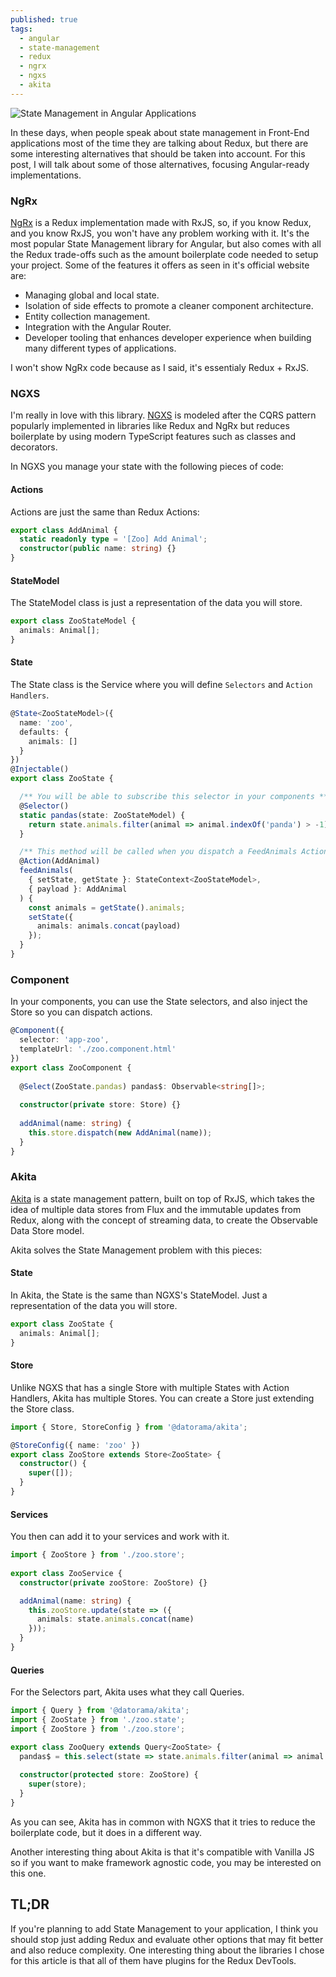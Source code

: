 ```yaml
---
published: true
tags:
  - angular
  - state-management
  - redux
  - ngrx
  - ngxs
  - akita
---
```

![State Management in Angular Applications]({{site.baseurl}}/images/state-management-in-angular-applications.png)

In these days, when people speak about state management in Front-End applications most of the time they are talking about Redux, but there are some interesting alternatives that should be taken into account. For this post, I will talk about some of those alternatives, focusing Angular-ready implementations.

### NgRx
[NgRx](https://ngrx.io/) is a Redux implementation made with RxJS, so, if you know Redux, and you know RxJS, you won't have any problem working with it. It's the most popular State Management library for Angular, but also comes with all the Redux trade-offs such as the amount boilerplate code needed to setup your project. Some of the features it offers as seen in it's official website are:
* Managing global and local state.
* Isolation of side effects to promote a cleaner component architecture.
* Entity collection management.
* Integration with the Angular Router.
* Developer tooling that enhances developer experience when building many different types of applications.

I won't show NgRx code because as I said, it's essentialy Redux + RxJS.

### NGXS
I'm really in love with this library.
[NGXS](https://www.ngxs.io/) is modeled after the CQRS pattern popularly implemented in libraries like Redux and NgRx but reduces boilerplate by using modern TypeScript features such as classes and decorators.

In NGXS you manage your state with the following pieces of code:

#### Actions
Actions are just the same than Redux Actions:
```ts
export class AddAnimal {
  static readonly type = '[Zoo] Add Animal';
  constructor(public name: string) {}
}
```

#### StateModel 
The StateModel class is just a representation of the data you will store.

```ts
export class ZooStateModel {
  animals: Animal[];
}
```

#### State
The State class is the Service where you will define `Selectors` and `Action Handlers`.
```ts
@State<ZooStateModel>({
  name: 'zoo',
  defaults: {
    animals: []
  }
})
@Injectable()
export class ZooState {

  /** You will be able to subscribe this selector in your components **/
  @Selector()
  static pandas(state: ZooStateModel) {
    return state.animals.filter(animal => animal.indexOf('panda') > -1);
  }

  /** This method will be called when you dispatch a FeedAnimals Action **/
  @Action(AddAnimal)
  feedAnimals(
    { setState, getState }: StateContext<ZooStateModel>,
    { payload }: AddAnimal
  ) {
    const animals = getState().animals;
    setState({
      animals: animals.concat(payload)
    });
  }
}
```

### Component
In your components, you can use the State selectors, and also inject the Store so you can dispatch actions.

```ts
@Component({
  selector: 'app-zoo',
  templateUrl: './zoo.component.html'
})
export class ZooComponent {
  
  @Select(ZooState.pandas) pandas$: Observable<string[]>;
  
  constructor(private store: Store) {}
  
  addAnimal(name: string) {
    this.store.dispatch(new AddAnimal(name));
  }
}
```

### Akita
[Akita](https://datorama.github.io/akita/) is a state management pattern, built on top of RxJS, which takes the idea of multiple data stores from Flux and the immutable updates from Redux, along with the concept of streaming data, to create the Observable Data Store model.

Akita solves the State Management problem with this pieces:

#### State

In Akita, the State is the same than NGXS's StateModel. Just a representation of the data you will store.

```ts
export class ZooState {
  animals: Animal[];
}
```

#### Store

Unlike NGXS that has a single Store with multiple States with Action Handlers, Akita has multiple Stores. You can create a Store just extending the Store class.

```ts
import { Store, StoreConfig } from '@datorama/akita';

@StoreConfig({ name: 'zoo' })
export class ZooStore extends Store<ZooState> {
  constructor() {
    super([]);
  }
}
```

#### Services

You then can add it to your services and work with it.

```ts
import { ZooStore } from './zoo.store';
 
export class ZooService {
  constructor(private zooStore: ZooStore) {}

  addAnimal(name: string) {
    this.zooStore.update(state => ({
      animals: state.animals.concat(name)
    }));
  }
}
```

#### Queries
For the Selectors part, Akita uses what they call Queries.

```ts
import { Query } from '@datorama/akita';
import { ZooState } from './zoo.state';
import { ZooStore } from './zoo.store';

export class ZooQuery extends Query<ZooState> {
  pandas$ = this.select(state => state.animals.filter(animal => animal.indexOf('panda') > -1));
  
  constructor(protected store: ZooStore) {
    super(store);
  }
}
```

As you can see, Akita has in common with NGXS that it tries to reduce the boilerplate code, but it does in a different way.

Another interesting thing about Akita is that it's compatible with Vanilla JS so if you want to make framework agnostic code, you may be interested on this one.

## TL;DR

If you're planning to add State Management to your application, I think you should stop just adding Redux and evaluate other options that may fit better and also reduce complexity. One interesting thing about the libraries I chose for this article is that all of them have plugins for the Redux DevTools.